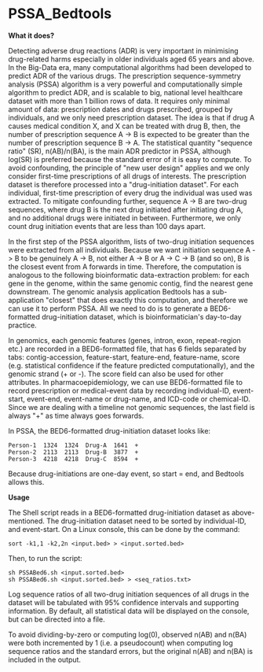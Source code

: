 # PSSA_Bedtools

**What it does?**

Detecting adverse drug reactions (ADR) is very important in minimising drug-related harms especially in older individuals aged 65 years and above. In the Big-Data era, many computational algorithms had been developed to predict ADR of the various drugs. The prescription sequence-symmetry analysis (PSSA) algorithm is a very powerful and computationally simple algorithm to predict ADR, and is scalable to big, national level healthcare dataset with more than 1 billion rows of data. It requires only minimal amount of data: prescription dates and drugs prescribed, grouped by individuals, and we only need prescription dataset. The idea is that if drug A causes medical condition X, and X can be treated with drug B, then, the number of prescription sequence A -> B is expected to be greater than the number of prescription sequence B -> A. The statistical quantity "sequence ratio" (SR), n(AB)/n(BA), is the main ADR predictor in PSSA, although log(SR) is preferred because the standard error of it is easy to compute. To avoid confounding, the principle of "new user design" applies and we only consider first-time prescriptions of all drugs of interests. The prescription dataset is therefore processed into a "drug-initiation dataset". For each individual, first-time prescription of every drug the individual was used was extracted. To mitigate confounding further, sequence A -> B are two-drug sequences, where drug B is the next drug initiated after initiating drug A, and no additional drugs were initiated in between. Furthermore, we only count drug initiation events that are less than 100 days apart.

In the first step of the PSSA algorithm, lists of two-drug initiation sequences were extracted from all individuals. Because we want initiation sequence A -> B to be genuinely A -> B, not either A -> B or A -> C -> B (and so on), B is the closest event from A forwards in time. Therefore, the computation is analogous to the following bioinformatic data-extraction problem: for each gene in the genome, within the same genomic contig, find the nearest gene downstream. The genomic analysis application Bedtools has a sub-application "closest" that does exactly this computation, and therefore we can use it to perform PSSA. All we need to do is to generate a BED6-formatted drug-initiation dataset, which is bioinformatician's day-to-day practice.

In genomics, each genomic features (genes, intron, exon, repeat-region etc.) are recorded in a BED6-formatted file, that has 6 fields separated by tabs: contig-accession, feature-start, feature-end, feature-name, score (e.g. statistical confidence if the feature predicted computationally), and the genomic strand (+ or -). The score field can also be used for other attributes. In pharmacoepidemiology, we can use BED6-formatted file to record prescription or medical-event data by recording individual-ID, event-start, event-end, event-name or drug-name, and ICD-code or chemical-ID. Since we are dealing with a timeline not genomic sequences, the last field is always "+" as time always goes forwards.

In PSSA, the BED6-formatted drug-initiation dataset looks like:

    Person-1  1324  1324  Drug-A  1641  +
    Person-2  2113  2113  Drug-B  3877  +
    Person-3  4218  4218  Drug-C  8594  +
    
Because drug-initiations are one-day event, so start = end, and Bedtools allows this.

**Usage**

The Shell script reads in a BED6-formatted drug-initiation dataset as above-mentioned. The drug-initiation dataset need to be sorted by individual-ID, and event-start. On a Linux console, this can be done by the command:

    sort -k1,1 -k2,2n <input.bed> > <input.sorted.bed>
    
Then, to run the script:

    sh PSSABed6.sh <input.sorted.bed>
    sh PSSABed6.sh <input.sorted.bed> > <seq_ratios.txt>

Log sequence ratios of all two-drug initiation sequences of all drugs in the dataset will be tabulated with 95% confidence intervals and supporting information. By default, all statistical data will be displayed on the console, but can be directed into a file.  

To avoid dividing-by-zero or computing log(0), observed n(AB) and n(BA) were both incremented by 1 (i.e. a pseudocount) when computing log sequence ratios and the standard errors, but the original n(AB) and n(BA) is included in the output.
